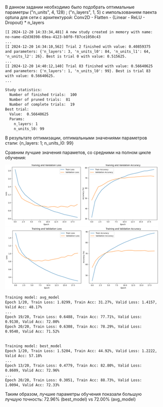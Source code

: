 В данном задании необходимо было подобрать оптимальные параметры ("n_units", 4, 128) ; ("n_layers", 1, 5) с импользованием паекта optuna для сети с архитектурой: Conv2D - Flatten - {Linear - ReLU - Dropout} * n_layers
```
[I 2024-12-20 14:33:34,481] A new study created in memory with name: no-name-d2d30398-69ea-4123-b8f0-f87ce1050c43
...
[I 2024-12-20 14:34:10,562] Trial 2 finished with value: 0.40859375 and parameters: {'n_layers': 3, 'n_units_l0': 84, 'n_units_l1': 64, 'n_units_l2': 26}. Best is trial 0 with value: 0.515625.
...
[I 2024-12-20 14:40:12,140] Trial 83 finished with value: 0.56640625 and parameters: {'n_layers': 1, 'n_units_l0': 99}. Best is trial 83 with value: 0.56640625.
...
```

```
Study statistics:
  Number of finished trials:  100
  Number of pruned trials:  81
  Number of complete trials:  19
Best trial:
  Value:  0.56640625
  Params:
    n_layers: 1
    n_units_l0: 99
```

В результате оптимизации, оптимальными значениями параметров стали: {n_layers: 1; n_units_l0: 99}

Сравним лучшие значения параметов, со средними на полном цикле обучения:

![Learning curve](./avg_model.png)
![Learning curve](./best_model.png)

```
Training model: avg_model
Epoch 1/20, Train Loss: 1.8299, Train Acc: 31.27%, Valid Loss: 1.4157, Valid Acc: 48.17%
...
Epoch 19/20, Train Loss: 0.6488, Train Acc: 77.71%, Valid Loss: 0.9130, Valid Acc: 72.00%
Epoch 20/20, Train Loss: 0.6308, Train Acc: 78.29%, Valid Loss: 0.9540, Valid Acc: 71.52%


Training model: best_model
Epoch 1/20, Train Loss: 1.5204, Train Acc: 44.92%, Valid Loss: 1.2222, Valid Acc: 57.18%
...
Epoch 13/20, Train Loss: 0.4779, Train Acc: 82.80%, Valid Loss: 0.8609, Valid Acc: 72.96%
...
Epoch 20/20, Train Loss: 0.3051, Train Acc: 88.73%, Valid Loss: 1.0094, Valid Acc: 72.33%
```

Таким образом, лучшие параметры обучения показали большую лучшую точность: 72.96% (best_model) vs 72.00% (avg_model)
